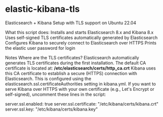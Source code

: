 # elastic-kibana-tls
Elasticsearch + Kibana Setup with TLS support on Ubuntu 22.04

What this script does:
Installs and starts Elasticsearch 8.x and Kibana 8.x
Uses self-signed TLS certificates automatically generated by Elasticsearch
Configures Kibana to securely connect to Elasticsearch over HTTPS
Prints the elastic user password for login

Notes
Where are the TLS certificates?
Elasticsearch automatically generates TLS certificates during the first installation.
The default CA certificate is located at:
**/etc/elasticsearch/certs/http_ca.crt**
Kibana uses this CA certificate to establish a secure (HTTPS) connection with Elasticsearch. 
This is configured using the elasticsearch.ssl.certificateAuthorities setting in kibana.yml.
If you want to serve Kibana over HTTPS with your own certificate (e.g., Let's Encrypt or self-signed), 
uncomment these lines in the script:

server.ssl.enabled: true
server.ssl.certificate: "/etc/kibana/certs/kibana.crt"
server.ssl.key: "/etc/kibana/certs/kibana.key"

